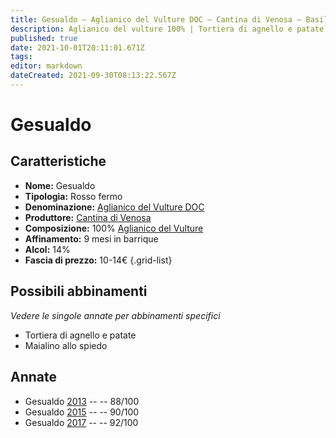 ```yaml
---
title: Gesualdo – Aglianico del Vulture DOC – Cantina di Venosa – Basilicata (IT) – 10-14€ – 3★-5★
description: Aglianico del vulture 100% | Tortiera di agnello e patate – Maialino allo spiedo
published: true
date: 2021-10-01T20:11:01.671Z
tags: 
editor: markdown
dateCreated: 2021-09-30T08:13:22.567Z
---
```


# Gesualdo

## Caratteristiche
- **Nome:** Gesualdo
- **Tipologia:** Rosso fermo 
- **Denominazione:** [Aglianico del Vulture DOC](/denominazioni/Italia/Basilicata/DOC/Aglianico-del-Vulture)
- **Produttore:** [Cantina di Venosa](/produttori/Italia/Basilicata/Cantina-di-Venosa) 
- **Composizione:** 100% [Aglianico del Vulture](/vitigni/Italia/aglianico-del-vulture)
- **Affinamento:** 9 mesi in barrique
- **Alcol:** 14%
- **Fascia di prezzo:** 10-14€
{.grid-list}


> 
## Possibili abbinamenti
*Vedere le singole annate per abbinamenti specifici*

- Tortiera di agnello e patate
- Maialino allo spiedo

## Annate
- Gesualdo [2013](/vini/Italia/Basilicata/Cantina-di-Venosa/Gesualdo/2013) -- <span class="star-3"></span> -- 88/100
- Gesualdo [2015](/vini/Italia/Basilicata/Cantina-di-Venosa/Gesualdo/2015) -- <span class="star-4"></span> -- 90/100 
- Gesualdo [2017](/vini/Italia/Basilicata/Cantina-di-Venosa/Gesualdo/2017) -- <span class="star-5"></span> -- 92/100